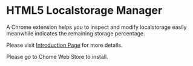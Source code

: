 HTML5 Localstorage Manager
==========================

A Chrome extension helps you to inspect and modify localstorage easily meanwhile indicates the remaining storage percentage.

Please visit [Introduction Page](http://andrelion.github.io/html5-localstorage-manager/) for more details.

Please go to Chome Web Store to install.
